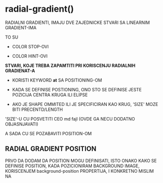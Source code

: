 # radial-gradient()

RADIALNI GRADIENTI, IMAJU DVE ZAJEDNICKE STVARI SA LINEARNIM GRADIENT-IMA

TO SU

- COLOR STOP-OVI

- COLOR HINT-OVI

**STVARI, KOJE TREBA ZAPAMTITI PRI KORISCENJU RADIALNIH GRADIENAT-A**

- KORISTI KEYWORD **at** SA POSITIONING-OM

- KADA SE DEFINISE POSTIONING, ONO STO SE DEFINISE JESTE POZICIJA CENTRA KRUGA ILI ELIPSE

- AKO JE SHAPE OMMITED ILI JE SPECIFICIRAN KAO KRUG, 'SIZE' MOZE BITI PRECENTD/LENGTH

'SIZE'-U CU POSVETITI CEO md fajl (OVDE GA NECU DODATNO OBJASNJAVATI)

A SADA CU SE POZABAVITI POSITION-OM

## RADIAL GRADIENT POSITION

PRVO DA DODAM DA POSITION MOGU DEFINISATI, ISTO ONAKO KAKO SE DEFINISE POSITION, KADA POZICIONIRAM BACKGROUND IMAGE, KORISCENJEM background-position PROPERTIJA, I KONKRETNO MISLIM NA 